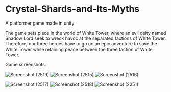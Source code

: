 # Crystal-Shards-and-Its-Myths

A platformer game made in unity

The game sets place in the world of White Tower, where an evil deity named Shadow Lord seek to wreck havoc at the separated factions of White Tower. Therefore, our three heroes have to go on an epic adventure to save the White Tower while retaining peace between the three faction of White Tower.

Game screenshots:

![Screenshot (2519)](https://user-images.githubusercontent.com/56445175/156365804-065c3c70-456c-43c2-8072-4b0f075c6a28.png)
![Screenshot (2515)](https://user-images.githubusercontent.com/56445175/156365816-f9f2c3a9-0020-4cfc-9c5e-038c7c70a875.png)
![Screenshot (2516)](https://user-images.githubusercontent.com/56445175/156365823-9b587c2f-0338-4964-969c-0c83069aa2aa.png)

![Screenshot (2517)](https://user-images.githubusercontent.com/56445175/156365835-d7bc83c8-44a1-46db-9101-e29c5b14e55f.png)
![Screenshot (2518)](https://user-images.githubusercontent.com/56445175/156365841-97fbe99d-8a6a-468d-9574-a807e9666571.png)
![Screenshot (2251)](https://user-images.githubusercontent.com/56445175/156365892-c0d935f6-2d99-4134-8562-a9ce6c1eaf67.png)
